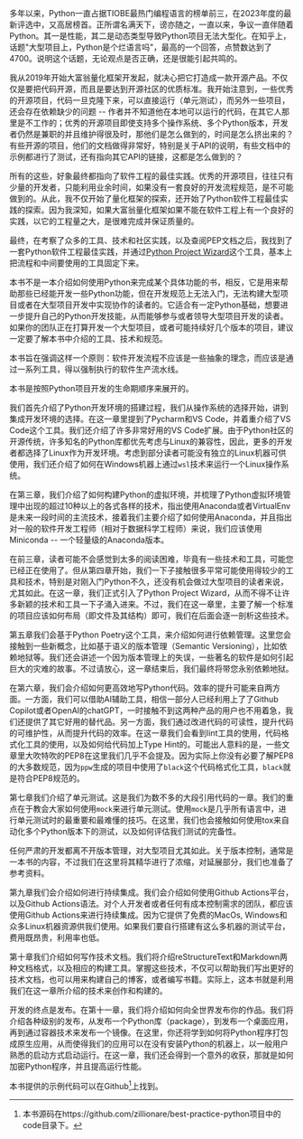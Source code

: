 多年以来，Python一直占据TIOBE最热门编程语言的榜单前三，在2023年度的最新评选中，又高居榜首。正所谓名满天下，谤亦随之，一直以来，争议一直伴随着Python。其一是性能，其二是动态类型导致Python项目无法大型化。在知乎上，话题"大型项目上，Python是个烂语言吗"，最高的一个回答，点赞数达到了4700。说明这个话题，无论观点是否正确，还是很能引起共鸣的。

我从2019年开始大富翁量化框架开发起，就决心把它打造成一款开源产品。不仅仅是要把代码开源，而且是要达到开源社区的优质标准。我开始注意到，一些优秀的开源项目，代码一旦克隆下来，可以直接运行（单元测试），而另外一些项目，还会存在依赖缺少的问题 -- 作者并不知道他在本地可以运行的代码，在其它人那里是不工作的；优秀的开源项目即使支持多个操作系统、多个Python版本，开发者仍然是兼职的并且维护得很及时，那他们是怎么做到的，时间是怎么挤出来的？有些开源的项目，他们的文档做得非常好，特别是关于API的说明，有些文档中的示例都进行了测试，还有指向其它API的链接，这都是怎么做到的？

所有的这些，好象最终都指向了软件工程的最佳实践。优秀的开源项目，往往只有少量的开发者，只能利用业余时间，如果没有一套良好的开发流程规范，是不可能做到的。从此，我不仅开始了量化框架的探索，还开始了Python软件工程最佳实践的探索。因为我深知，如果大富翁量化框架如果不能在软件工程上有一个良好的实践，以它的工程量之大，是很难完成并保证质量的。

最终，在考察了众多的工具、技术和社区实践，以及查阅PEP文档之后，我找到了一套Python软件工程最佳实践，并通过[Python Project Wizard](https://zillionare.github.io/python-project-wizard/)这个工具，基本上把流程和中间要使用的工具固定下来。

本书不是一本介绍如何使用Python来完成某个具体功能的书，相反，它是用来帮助那些已经能开发一些Python功能，但在开发规范上无法入门，无法构建大型项目或者在大型项目开发中实现协作的读者的。它适合有一定Python基础，想要进一步提升自己的Python开发技能，从而能够参与或者领导大型项目开发的读者。如果你的团队正在打算开发一个大型项目，或者可能持续好几个版本的项目，建议一定要了解本书中介绍的工具、技术和规范。

本书旨在强调这样一个原则：软件开发流程不应该是一些抽象的理念，而应该是通过一系列工具，得以强制执行的软件生产流水线。

本书是按照Python项目开发的生命期顺序来展开的。

我们首先介绍了Python开发环境的搭建过程，我们从操作系统的选择开始，讲到集成开发环境的选择。在这一章里提到了Pycharm和VS Code，并着重介绍了VS Code这个工具。我们还介绍了许多非常好用的VS Code扩展。由于Python社区的开源传统，许多知名的Python库都优先考虑与Linux的兼容性，因此，更多的开发者都选择了Linux作为开发环境。考虑到部分读者可能没有独立的Linux机器可供使用，我们还介绍了如何在Windows机器上通过`wsl`技术来运行一个Linux操作系统。

在第三章，我们介绍了如何构建Python的虚拟环境，并梳理了Python虚拟环境管理中出现的超过10种以上的各式各样的技术，指出使用Anaconda或者VirtualEnv是未来一段时间的主流技术，接着我们主要介绍了如何使用Anaconda，并且指出对一般的软件开发工程师（相对于数据科学工程师）来说，我们应该使用Miniconda -- 一个轻量级的Anaconda版本。

在前三章，读者可能不会感觉到太多的阅读困难，毕竟有一些技术和工具，可能您已经正在使用了。但从第四章开始，我们一下子接触很多平常可能使用得较少的工具和技术，特别是对刚入门Python不久，还没有机会做过大型项目的读者来说，尤其如此。在这一章，我们正式引入了Python Project Wizard，从而不得不让许多新颖的技术和工具一下子涌入进来。不过，我们在这一章里，主要了解一个标准的项目应该如何布局（即文件及其结构）即可，我们在后面会逐一剖析这些技术。

第五章我们会基于Python Poetry这个工具，来介绍如何进行依赖管理。这里您会接触到一些新概念，比如基于语义的版本管理（Semantic Versioning），比如依赖地狱等。我们还会讲述一个因为版本管理上的失误，一些著名的软件是如何引起巨大的灾难的故事。不过请放心，这一章结束后，我们最终将带您永别依赖地狱。

在第六章，我们会介绍如何更高效地写Python代码。效率的提升可能来自两方面。一方面，我们可以借助AI辅助工具，相信一部分人已经利用上了了Github Copilot或者OpenAI的chatGPT，一时接触不到这两种产品的用户也不用着急，我们还提供了其它好用的替代品。另一方面，我们通过改进代码的可读性，提升代码的可维护性，从而提升代码的效率。在这一章我们会看到lint工具的使用，代码格式化工具的使用，以及如何给代码加上Type Hint的。可能出人意料的是，一些文章里大吹特吹的PEP8在这里我们几乎不会提及。因为实际上你没有必要了解PEP8的大多数规范，因为`ppw`生成的项目中使用了`black`这个代码格式化工具，`black`就是符合PEP8规范的。

第七章我们介绍了单元测试。这是我们为数不多的大段引用代码的一章。我们的重点在于教会大家如何使用`mock`来进行单元测试。使用`mock`是几乎所有语言中，进行单元测试时的最重要和最难懂的技巧。在这里，我们也会接触如何使用tox来自动化多个Python版本下的测试，以及如何评估我们测试的完备性。

任何严肃的开发都离不开版本管理，对大型项目尤其如此。关于版本控制，通常是一本书的内容，不过我们在这里将其精华进行了浓缩，对延展部分，我们也准备了参考资料。

第九章我们会介绍如何进行持续集成。我们会介绍如何使用Github Actions平台，以及Github Actions语法。对个人开发者或者任何有成本控制需求的团队，都应该使用Github Actions来进行持续集成。因为它提供了免费的MacOs, Windows和众多Linux机器资源供我们使用。如果我们要自行搭建有这么多机器的测试平台，费用既昂贵，利用率也低。

第十章我们介绍如何写作技术文档。我们将介绍reStructureText和Markdown两种文档格式，以及相应的构建工具。掌握这些技术，不仅可以帮助我们写出更好的技术文档，也可以用来构建自己的博客，或者编写书籍。实际上，这本书就是利用我们在这一章所介绍的技术来创作和构建的。

开发的终点是发布。在第十一章，我们将介绍如何向全世界发布你的作品。我们将介绍各种级别的发布，从发布一个Python库（package），到发布一个桌面应用，再到通过容器技术来发布一个镜像。在这里，你还将学到如何将Python程序打包成原生应用，从而使得我们的应用可以在没有安装Python的机器上，以一般用户熟悉的启动方式启动运行。在这一章，我们还会得到一个意外的收获，那就是如何加密Python程序，并且提高运行性能。

本书提供的示例代码可以在Github[^1]上找到。


[^1]: 本书源码在https://github.com/zillionare/best-practice-python项目中的code目录下。





